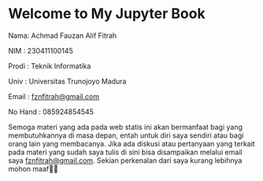 # Welcome to My Jupyter Book

Nama: Achmad Fauzan Alif Fitrah

NIM : 230411100145

Prodi : Teknik Informatika

Univ : Universitas Trunojoyo Madura

Email : fznfitrah@gmail.com

No Hand : 085924854545

Semoga materi yang ada pada web statis ini akan bermanfaat bagi yang membutuhkannya di masa depan, entah untuk diri saya sendiri atau bagi orang lain yang membacanya. Jika ada diskusi atau pertanyaan yang terkait pada materi yang sudah saya tulis di sini bisa disampaikan melalui email saya fznfitrah@gmail.com. Sekian perkenalan dari saya kurang lebihnya mohon maaf🙏🙏
